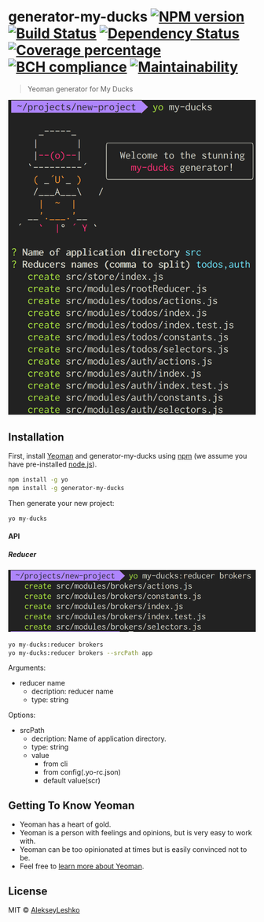 # generator-my-ducks [![NPM version][npm-image]][npm-url] [![Build Status][travis-image]][travis-url] [![Dependency Status][daviddm-image]][daviddm-url] [![Coverage percentage][coveralls-image]][coveralls-url] [![BCH compliance][bettercodehub-image]][bettercodehub-url] [![Maintainability][codeclimate-maintainability-image]][codeclimate-maintainability-url]
> Yeoman generator for My Ducks

![screenshot](docs/images/screenshot.png)

## Installation

First, install [Yeoman](http://yeoman.io) and generator-my-ducks using [npm](https://www.npmjs.com/) (we assume you have pre-installed [node.js](https://nodejs.org/)).

```bash
npm install -g yo
npm install -g generator-my-ducks
```

Then generate your new project:

```bash
yo my-ducks
```

#### API
##### Reducer
![screenshot](docs/images/screenshot-reducer.png)
```bash
yo my-ducks:reducer brokers
yo my-ducks:reducer brokers --srcPath app
```

Arguments:
- reducer name
  - decription: reducer name
  - type: string

Options:
- srcPath
  - decription: Name of application directory.
  - type: string
  - value
    - from cli
    - from config(.yo-rc.json)
    - default value(scr)




## Getting To Know Yeoman

 * Yeoman has a heart of gold.
 * Yeoman is a person with feelings and opinions, but is very easy to work with.
 * Yeoman can be too opinionated at times but is easily convinced not to be.
 * Feel free to [learn more about Yeoman](http://yeoman.io/).

## License

MIT © [AlekseyLeshko](https://github.com/AlekseyLeshko)


[npm-image]: https://badge.fury.io/js/generator-my-ducks.svg
[npm-url]: https://npmjs.org/package/generator-my-ducks
[travis-image]: https://travis-ci.org/my-brilliant-boilerplate/generator-my-ducks.svg?branch=master
[travis-url]: https://travis-ci.org/my-brilliant-boilerplate/generator-my-ducks
[daviddm-image]: https://david-dm.org/my-brilliant-boilerplate/generator-my-ducks.svg?theme=shields.io
[daviddm-url]: https://david-dm.org/my-brilliant-boilerplate/generator-my-ducks
[coveralls-image]: https://coveralls.io/repos/my-brilliant-boilerplate/generator-my-ducks/badge.svg
[coveralls-url]: https://coveralls.io/r/my-brilliant-boilerplate/generator-my-ducks
[bettercodehub-image]: https://bettercodehub.com/edge/badge/my-brilliant-boilerplate/generator-my-ducks?branch=master
[bettercodehub-url]: https://bettercodehub.com/
[codeclimate-maintainability-image]: https://api.codeclimate.com/v1/badges/2eda01a3309277ed0161/maintainability
[codeclimate-maintainability-url]: https://codeclimate.com/github/my-brilliant-boilerplate/generator-my-ducks/maintainability
